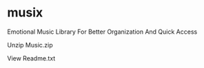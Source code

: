 # musix
Emotional Music Library For Better Organization And Quick Access 

Unzip Music.zip

View Readme.txt
